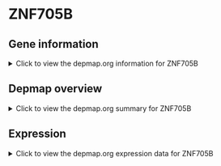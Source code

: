 <h1>ZNF705B</h1>

<h2>Gene information</h2>
<details>
  <summary>Click to view the depmap.org information for ZNF705B</summary>
  <p><a href="https://depmap.org/portal/gene/ZNF705B?tab=about" target="_BLANK">Open page in a new tab...</a></p>
  <iframe src="https://depmap.org/portal/gene/ZNF705B?tab=about" style="border:none;width:100%;height:800px"></iframe>
</details>

<h2>Depmap overview</h2>
<details>
  <summary>Click to view the depmap.org summary for ZNF705B</summary>
  <p><a href="https://depmap.org/portal/gene/ZNF705B?tab=overview" target="_BLANK">Open page in a new tab...</a></p>
  <iframe src="https://depmap.org/portal/gene/ZNF705B?tab=overview" style="border:none;width:100%;height:800px"></iframe>
</details>

<h2>Expression</h2>
<details>
  <summary>Click to view the depmap.org expression data for ZNF705B</summary>
  <p><a href="https://depmap.org/portal/gene/ZNF705B?tab=characterization" target="_BLANK">Open page in a new tab...</a></p>
  <iframe src="https://depmap.org/portal/gene/ZNF705B?tab=characterization" style="border:none;width:100%;height:800px"></iframe>
</details>


<!--
<h2>Reactome Pathway diagram</h2>
<details>
  <summary>Click to view the Reactome pathway for ZNF705B</summary>
  <p><a href="PURL" target="_BLANK">Open page in a new tab...</a></p>
  PNAME
</details>
-->


